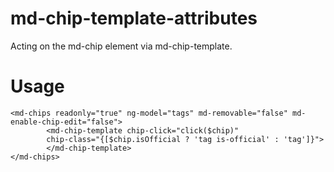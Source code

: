 # md-chip-template-attributes
Acting on the md-chip element via md-chip-template.
# Usage
```
<md-chips readonly="true" ng-model="tags" md-removable="false" md-enable-chip-edit="false">
        <md-chip-template chip-click="click($chip)" 
        chip-class="{[$chip.isOfficial ? 'tag is-official' : 'tag']}">
        </md-chip-template>
</md-chips>
```
